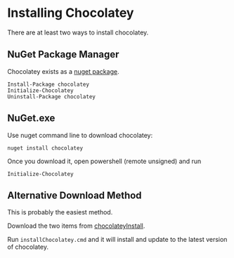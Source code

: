# Installing Chocolatey
There are at least two ways to install chocolatey.  

## NuGet Package Manager
  
Chocolatey exists as a [nuget package](http://nuget.org/list/packages/chocolatey).  
  
 `Install-Package chocolatey`  
 `Initialize-Chocolatey`  
 `Uninstall-Package chocolatey`  

## NuGet.exe

Use nuget command line to download chocolatey:  
  
 `nuget install chocolatey`  
  
Once you download it, open powershell (remote unsigned) and run 

 `Initialize-Chocolatey`

## Alternative Download Method

This is probably the easiest method.

Download the two items from [chocolateyInstall](https://github.com/ferventcoder/chocolatey/tree/master/chocolateyInstall).

Run `installChocolatey.cmd` and it will install and update to the latest version of chocolatey.